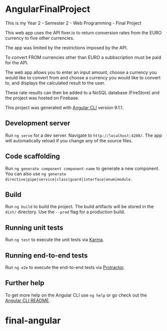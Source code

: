 # AngularFinalProject

This is my Year 2 - Semester 2 - Web Programming - Final Project 

This web app uses the API fixer.io to return conversion rates from the EURO currency to five other currencies. 

The app was limited by the restrictions imposed by the API. 

To convert FROM currencies other than EURO a subbscription must be paid for the API.

The web app allows you to enter an input amount, choose a currency you would like to convert from and choose a currency you would like to convert to, and displays the calculated result to the user.

These rate results can then be added to a NoSQL database (FireStore) and the project was hosted on Firebase.



This project was generated with [Angular CLI](https://github.com/angular/angular-cli) version 9.1.1.

## Development server

Run `ng serve` for a dev server. Navigate to `http://localhost:4200/`. The app will automatically reload if you change any of the source files.

## Code scaffolding

Run `ng generate component component-name` to generate a new component. You can also use `ng generate directive|pipe|service|class|guard|interface|enum|module`.

## Build

Run `ng build` to build the project. The build artifacts will be stored in the `dist/` directory. Use the `--prod` flag for a production build.

## Running unit tests

Run `ng test` to execute the unit tests via [Karma](https://karma-runner.github.io).

## Running end-to-end tests

Run `ng e2e` to execute the end-to-end tests via [Protractor](http://www.protractortest.org/).

## Further help

To get more help on the Angular CLI use `ng help` or go check out the [Angular CLI README](https://github.com/angular/angular-cli/blob/master/README.md).
# final-angular
